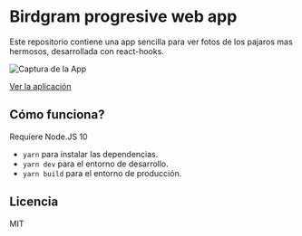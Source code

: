 # Birdgram progresive web app

Este repositorio contiene una app sencilla para ver fotos de los pajaros mas hermosos, desarrollada con react-hooks.

![Captura de la App](./readme-static/)

[Ver la aplicación](https://react-birdgram.jorgevelasquez006.now.sh/)

## Cómo funciona?

Requiere Node.JS 10

-   `yarn` para instalar las dependencias.
-   `yarn dev` para el entorno de desarrollo.
-   `yarn build` para el entorno de producción.

## Licencia

MIT
